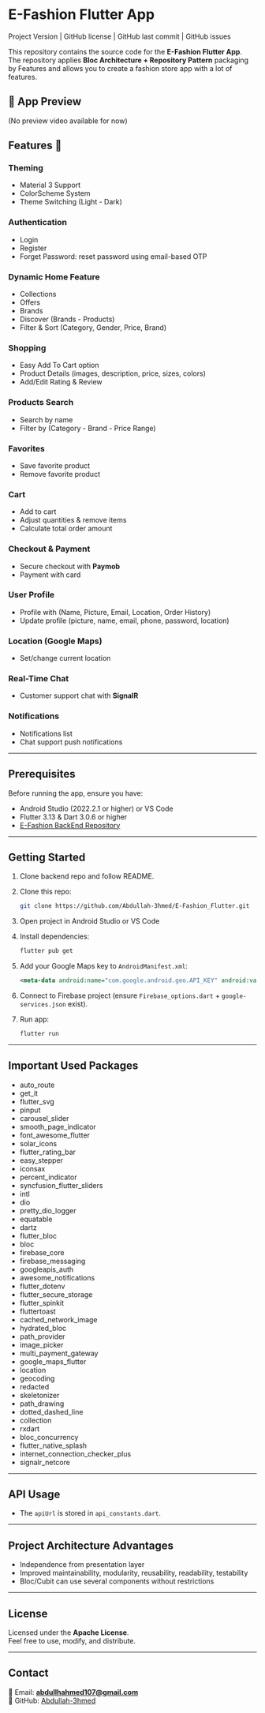 # E-Fashion Flutter App

Project Version | GitHub license | GitHub last commit | GitHub issues

This repository contains the source code for the **E-Fashion Flutter App**.  
The repository applies **Bloc Architecture + Repository Pattern** packaging by Features and allows you to create a fashion store app with a lot of features.

## 📱 App Preview

(No preview video available for now)

## Features 🚀

### Theming
- Material 3 Support
- ColorScheme System
- Theme Switching (Light - Dark)

### Authentication
- Login
- Register
- Forget Password: reset password using email-based OTP

### Dynamic Home Feature
- Collections
- Offers
- Brands
- Discover (Brands - Products)
- Filter & Sort (Category, Gender, Price, Brand)

### Shopping
- Easy Add To Cart option
- Product Details (images, description, price, sizes, colors)
- Add/Edit Rating & Review

### Products Search
- Search by name
- Filter by (Category - Brand - Price Range)

### Favorites
- Save favorite product
- Remove favorite product

### Cart
- Add to cart
- Adjust quantities & remove items
- Calculate total order amount

### Checkout & Payment
- Secure checkout with **Paymob**
- Payment with card

### User Profile
- Profile with (Name, Picture, Email, Location, Order History)
- Update profile (picture, name, email, phone, password, location)

### Location (Google Maps)
- Set/change current location

### Real-Time Chat
- Customer support chat with **SignalR**

### Notifications
- Notifications list
- Chat support push notifications

---

## Prerequisites

Before running the app, ensure you have:

- Android Studio (2022.2.1 or higher) or VS Code
- Flutter 3.13 & Dart 3.0.6 or higher
- [E-Fashion BackEnd Repository](https://github.com/Bit-Camp-IO/E-Fashion-BackEnd)

---

## Getting Started

1. Clone backend repo and follow README.
2. Clone this repo:

   ```bash
   git clone https://github.com/Abdullah-3hmed/E-Fashion_Flutter.git
   ```

3. Open project in Android Studio or VS Code
4. Install dependencies:

   ```bash
   flutter pub get
   ```

5. Add your Google Maps key to `AndroidManifest.xml`:

   ```xml
   <meta-data android:name="com.google.android.geo.API_KEY" android:value="YOUR_GOOGLE_MAPS_KEY"/>
   ```

6. Connect to Firebase project (ensure `Firebase_options.dart` + `google-services.json` exist).
7. Run app:

   ```bash
   flutter run
   ```

---

## Important Used Packages

- auto_route
- get_it
- flutter_svg
- pinput
- carousel_slider
- smooth_page_indicator
- font_awesome_flutter
- solar_icons
- flutter_rating_bar
- easy_stepper
- iconsax
- percent_indicator
- syncfusion_flutter_sliders
- intl
- dio
- pretty_dio_logger
- equatable
- dartz
- flutter_bloc
- bloc
- firebase_core
- firebase_messaging
- googleapis_auth
- awesome_notifications
- flutter_dotenv
- flutter_secure_storage
- flutter_spinkit
- fluttertoast
- cached_network_image
- hydrated_bloc
- path_provider
- image_picker
- multi_payment_gateway
- google_maps_flutter
- location
- geocoding
- redacted
- skeletonizer
- path_drawing
- dotted_dashed_line
- collection
- rxdart
- bloc_concurrency
- flutter_native_splash
- internet_connection_checker_plus
- signalr_netcore

---

## API Usage

- The `apiUrl` is stored in `api_constants.dart`.

---

## Project Architecture Advantages

- Independence from presentation layer  
- Improved maintainability, modularity, reusability, readability, testability  
- Bloc/Cubit can use several components without restrictions  

---

## License

Licensed under the **Apache License**.  
Feel free to use, modify, and distribute.  

---

## Contact

📧 Email: **abdullhahmed107@gmail.com**  
🐙 GitHub: [Abdullah-3hmed](https://github.com/Abdullah-3hmed)
